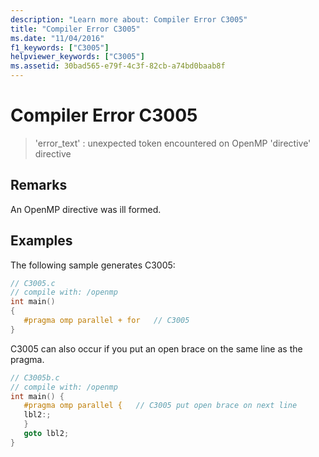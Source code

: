 ```yaml
---
description: "Learn more about: Compiler Error C3005"
title: "Compiler Error C3005"
ms.date: "11/04/2016"
f1_keywords: ["C3005"]
helpviewer_keywords: ["C3005"]
ms.assetid: 30bad565-e79f-4c3f-82cb-a74bd0baab8f
---
```

# Compiler Error C3005

> 'error_text' : unexpected token encountered on OpenMP 'directive' directive

## Remarks

An OpenMP directive was ill formed.

## Examples

The following sample generates C3005:

```c
// C3005.c
// compile with: /openmp
int main()
{
   #pragma omp parallel + for   // C3005
}
```

C3005 can also occur if you put an open brace on the same line as the pragma.

```c
// C3005b.c
// compile with: /openmp
int main() {
   #pragma omp parallel {   // C3005 put open brace on next line
   lbl2:;
   }
   goto lbl2;
}
```
